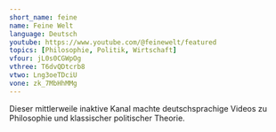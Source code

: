 ```yaml
---
short_name: feine
name: Feine Welt
language: Deutsch
youtube: https://www.youtube.com/@feinewelt/featured 
topics: [Philosophie, Politik, Wirtschaft]
vfour: jL0s0CGWpOg
vthree: T6dvQDtcrb8
vtwo: Lng3oeTDciU
vone: zk_7MbHhMMg
---
```

Dieser mittlerweile inaktive Kanal machte deutschsprachige Videos zu Philosophie und klassischer politischer Theorie.
